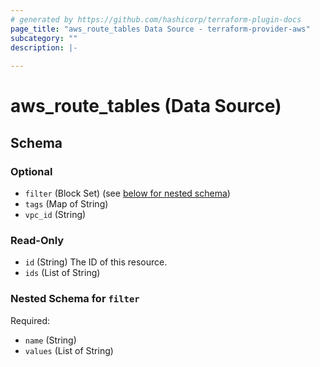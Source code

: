 ```yaml
---
# generated by https://github.com/hashicorp/terraform-plugin-docs
page_title: "aws_route_tables Data Source - terraform-provider-aws"
subcategory: ""
description: |-
  
---
```


# aws_route_tables (Data Source)





<!-- schema generated by tfplugindocs -->
## Schema

### Optional

- `filter` (Block Set) (see [below for nested schema](#nestedblock--filter))
- `tags` (Map of String)
- `vpc_id` (String)

### Read-Only

- `id` (String) The ID of this resource.
- `ids` (List of String)

<a id="nestedblock--filter"></a>
### Nested Schema for `filter`

Required:

- `name` (String)
- `values` (List of String)
